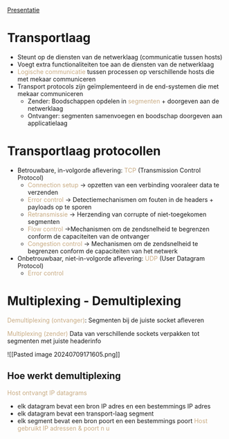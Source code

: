 [Presentatie](https://learning.ap.be/pluginfile.php/1957793/mod_resource/content/1/05%20-%20Theorie%20-%20Transportlaag%20%281%29.pdf)
# Transportlaag
- Steunt op de diensten van de netwerklaag (communicatie tussen hosts)
- Voegt extra functionaliteiten toe aan de diensten van de netwerklaag
- <span style="color:#c8ab83;">Logische communicatie</span> tussen processen op verschillende hosts die met mekaar communiceren
- Transport protocols zijn geïmplementeerd in de end-systemen die met mekaar communiceren
	- Zender: Boodschappen opdelen in <span style="color:#c8ab83;">segmenten</span> + doorgeven aan de netwerklaag
	- Ontvanger: segmenten samenvoegen en boodschap doorgeven aan applicatielaag

# Transportlaag protocollen
- Betrouwbare, in-volgorde aflevering: <span style="color:#c8ab83;">TCP</span> (Transmission Control Protocol)
	- <span style="color:#c8ab83;">Connection setup</span>
	-> opzetten van een verbinding vooraleer data te verzenden
	- <span style="color:#c8ab83;">Error control</span>
	-> Detectiemechanismen om fouten in de headers + payloads op te sporen
	- <span style="color:#c8ab83;">Retransmissie</span>
	-> Herzending van corrupte of niet-toegekomen segmenten
	- <span style="color:#c8ab83;">Flow control</span>
	->Mechanismen om de zendsnelheid te begrenzen conform de capaciteiten van de ontvanger
	- <span style="color:#c8ab83;">Congestion control</span>
	-> Mechanismen om de zendsnelheid te begrenzen conform de capaciteiten van het netwerk
- Onbetrouwbaar, niet-in-volgorde aflevering: <span style="color:#c8ab83;">UDP</span> (User Datagram Protocol)
	- <span style="color:#c8ab83;">Error control</span>

# Multiplexing - Demultiplexing
<span style="color:#c8ab83;">Demultiplexing (ontvanger)</span>:
	Segmenten bij de juiste socket afleveren

<span style="color:#c8ab83;">Multiplexing (zender)</span>
	Data van verschillende sockets verpakken tot segmenten met juiste headerinfo

![[Pasted image 20240709171605.png]]

## Hoe werkt demultiplexing
<span style="color:#c8ab83;">Host ontvangt IP datagrams</span>
- elk datagram bevat een bron IP adres en een bestemmings IP adres
- elk datagram bevat een transport-laag segment
- elk segment bevat een bron poort en een bestemmings poort
<span style="color:#c8ab83;">Host gebruikt IP adressen & poort n u</span>